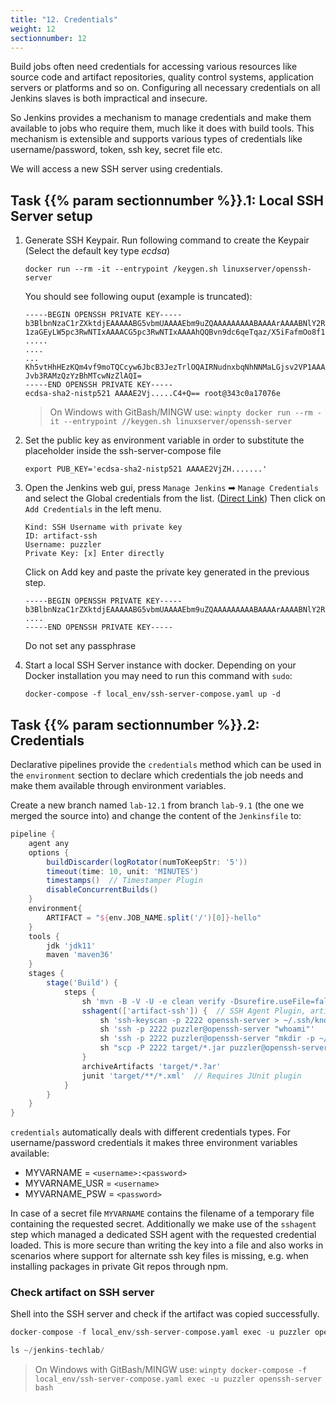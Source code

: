 ```yaml
---
title: "12. Credentials"
weight: 12
sectionnumber: 12
---
```


Build jobs often need credentials for accessing various resources like source code and artifact repositories, quality control systems, application servers or platforms and so on. Configuring all necessary credentials on all Jenkins slaves is both impractical and insecure.

So Jenkins provides a mechanism to manage credentials and make them available to jobs who require them, much like it does with build tools. This mechanism is extensible and supports various types of credentials like username/password, token, ssh key, secret file etc.

We will access a new SSH server using credentials.


## Task {{% param sectionnumber %}}.1: Local SSH Server setup


1. Generate SSH Keypair. Run following command to create the Keypair (Select the default key type *ecdsa*)

    ```
    docker run --rm -it --entrypoint /keygen.sh linuxserver/openssh-server
    ```

    You should see following ouput (example is truncated):

    ```
    -----BEGIN OPENSSH PRIVATE KEY-----
    b3BlbnNzaC1rZXktdjEAAAAABG5vbmUAAAAEbm9uZQAAAAAAAAABAAAArAAAABNlY2RzYS
    1zaGEyLW5pc3RwNTIxAAAACG5pc3RwNTIxAAAAhQQBvn9dc6qeTqaz/X5iFafmOo8f18++
    .....
    ....
    ...
    Kh5vtHhHEzKQm4vf9moTQCcyw6JbcB3JezTrlOQAIRNudnxbqNhNNMaLGjsv2VP1AAAAEX
    Jvb3RAMzQzYzBhMTcwNzZlAQI=
    -----END OPENSSH PRIVATE KEY-----
    ecdsa-sha2-nistp521 AAAAE2Vj.....C4+Q== root@343c0a17076e
    ```

    > On Windows with GitBash/MINGW use: `winpty docker run --rm -it --entrypoint //keygen.sh linuxserver/openssh-server`

2. Set the public key as environment variable in order to substitute the placeholder inside the ssh-server-compose file

    ```
    export PUB_KEY='ecdsa-sha2-nistp521 AAAAE2VjZH.......'
    ```

3. Open the Jenkins web gui, press `Manage Jenkins` ➡ `Manage Credentials` and select the Global credentials from the list. ([Direct Link](http://localhost:8080/credentials/store/system/domain/_/)) Then click on `Add Credentials` in the left menu.

    ```
    Kind: SSH Username with private key
    ID: artifact-ssh
    Username: puzzler
    Private Key: [x] Enter directly
    ```

    Click on Add key and paste the private key generated in the previous step.

    ```
    -----BEGIN OPENSSH PRIVATE KEY-----
    b3BlbnNzaC1rZXktdjEAAAAABG5vbmUAAAAEbm9uZQAAAAAAAAABAAAArAAAABNlY2RzYS
    ....
    -----END OPENSSH PRIVATE KEY-----
    ```

    Do not set any passphrase

4. Start a local SSH Server instance with docker. Depending on your Docker installation you may need to run this command with `sudo`:

    ```
    docker-compose -f local_env/ssh-server-compose.yaml up -d
    ```


## Task {{% param sectionnumber %}}.2: Credentials

Declarative pipelines provide the ``credentials`` method which can be used in the ``environment`` section to declare which credentials the job needs and make them available through environment variables.

Create a new branch named ``lab-12.1`` from branch ``lab-9.1`` (the one we merged the source into) and change the content of the ``Jenkinsfile`` to:

<!--
```groovy
pipeline {
    agent any // with hosted env use agent { label env.JOB_NAME.split('/')[0] }
```
-->

```groovy
pipeline {
    agent any
    options {
        buildDiscarder(logRotator(numToKeepStr: '5'))
        timeout(time: 10, unit: 'MINUTES')
        timestamps()  // Timestamper Plugin
        disableConcurrentBuilds()
    }
    environment{
        ARTIFACT = "${env.JOB_NAME.split('/')[0]}-hello"
    }
    tools {
        jdk 'jdk11'
        maven 'maven36'
    }
    stages {
        stage('Build') {
            steps {
                sh 'mvn -B -V -U -e clean verify -Dsurefire.useFile=false -DargLine="-Djdk.net.URLClassPath.disableClassPathURLCheck=true"'
                sshagent(['artifact-ssh']) {  // SSH Agent Plugin, artifact-ssh references the SSH credentials
                    sh 'ssh-keyscan -p 2222 openssh-server > ~/.ssh/known_hosts'
                    sh 'ssh -p 2222 puzzler@openssh-server "whoami"'
                    sh 'ssh -p 2222 puzzler@openssh-server "mkdir -p ~/jenkins-techlab/${ARTIFACT}/1.0/"'
                    sh "scp -P 2222 target/*.jar puzzler@openssh-server:~/jenkins-techlab/${ARTIFACT}/1.0/"
                }
                archiveArtifacts 'target/*.?ar'
                junit 'target/**/*.xml'  // Requires JUnit plugin
            }
        }
    }
}
```

``credentials`` automatically deals with different credentials types. For username/password credentials it makes three environment variables available:

* MYVARNAME = `<username>:<password>`
* MYVARNAME_USR = `<username>`
* MYVARNAME_PSW = `<password>`

In case of a secret file ``MYVARNAME`` contains the filename of a temporary file containing the requested secret.
Additionally we make use of the ``sshagent`` step which managed a dedicated SSH agent with the requested credential loaded.
This is more secure than writing the key into a file and also works in scenarios where support for alternate ssh key files is missing, e.g. when installing packages in private Git repos through npm.

### Check artifact on SSH server

Shell into the SSH server and check if the artifact was copied successfully.

```s
docker-compose -f local_env/ssh-server-compose.yaml exec -u puzzler openssh-server bash 

ls ~/jenkins-techlab/
```

> On Windows with GitBash/MINGW use: `winpty docker-compose -f local_env/ssh-server-compose.yaml exec -u puzzler openssh-server bash `